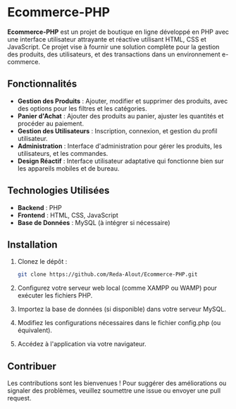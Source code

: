# Ecommerce-PHP

**Ecommerce-PHP** est un projet de boutique en ligne développé en PHP avec une interface utilisateur attrayante et réactive utilisant HTML, CSS et JavaScript. Ce projet vise à fournir une solution complète pour la gestion des produits, des utilisateurs, et des transactions dans un environnement e-commerce.

## Fonctionnalités

- **Gestion des Produits** : Ajouter, modifier et supprimer des produits, avec des options pour les filtres et les catégories.
- **Panier d'Achat** : Ajouter des produits au panier, ajuster les quantités et procéder au paiement.
- **Gestion des Utilisateurs** : Inscription, connexion, et gestion du profil utilisateur.
- **Administration** : Interface d'administration pour gérer les produits, les utilisateurs, et les commandes.
- **Design Réactif** : Interface utilisateur adaptative qui fonctionne bien sur les appareils mobiles et de bureau.

## Technologies Utilisées

- **Backend** : PHP
- **Frontend** : HTML, CSS, JavaScript
- **Base de Données** : MySQL (à intégrer si nécessaire)

## Installation

1. Clonez le dépôt :
   ```bash
   git clone https://github.com/Reda-Alout/Ecommerce-PHP.git

2. Configurez votre serveur web local (comme XAMPP ou WAMP) pour exécuter les fichiers PHP.

3. Importez la base de données (si disponible) dans votre serveur MySQL.

4. Modifiez les configurations nécessaires dans le fichier config.php (ou équivalent).

5. Accédez à l'application via votre navigateur.

## Contribuer
Les contributions sont les bienvenues ! Pour suggérer des améliorations ou signaler des problèmes, veuillez soumettre une issue ou envoyer une pull request.



